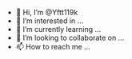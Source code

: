 - 👋 Hi, I’m @Yftt119k
- 👀 I’m interested in ...
- 🌱 I’m currently learning ...
- 💞️ I’m looking to collaborate on ...
- 📫 How to reach me ...

<!---
Yftt119k/Yftt119k is a ✨ special ✨ repository because its `README.md` (this file) appears on your GitHub profile.
You can click the Preview link to take a look at your changes.
--->

